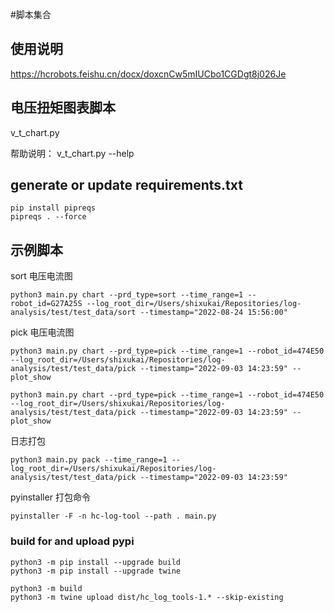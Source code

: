 
#脚本集合

## 使用说明
https://hcrobots.feishu.cn/docx/doxcnCw5mIUCbo1CGDgt8j026Je

## 电压扭矩图表脚本
v_t_chart.py

帮助说明： v_t_chart.py --help

## generate or update requirements.txt
```
pip install pipreqs
pipreqs . --force
```


## 示例脚本

sort 电压电流图
```
python3 main.py chart --prd_type=sort --time_range=1 --robot_id=G27A25S --log_root_dir=/Users/shixukai/Repositories/log-analysis/test/test_data/sort --timestamp="2022-08-24 15:56:00"
```

pick 电压电流图

```
python3 main.py chart --prd_type=pick --time_range=1 --robot_id=474E50 --log_root_dir=/Users/shixukai/Repositories/log-analysis/test/test_data/pick --timestamp="2022-09-03 14:23:59" --plot_show
```

```
python3 main.py chart --prd_type=pick --time_range=1 --robot_id=474E50 --log_root_dir=/Users/shixukai/Repositories/log-analysis/test/test_data/pick --timestamp="2022-09-03 14:23:59" --plot_show
```

日志打包

```
python3 main.py pack --time_range=1 --log_root_dir=/Users/shixukai/Repositories/log-analysis/test/test_data/pick --timestamp="2022-09-03 14:23:59"
```

pyinstaller 打包命令

```
pyinstaller -F -n hc-log-tool --path . main.py
```

### build for and upload pypi
```
python3 -m pip install --upgrade build
python3 -m pip install --upgrade twine

python3 -m build
python3 -m twine upload dist/hc_log_tools-1.* --skip-existing
```
